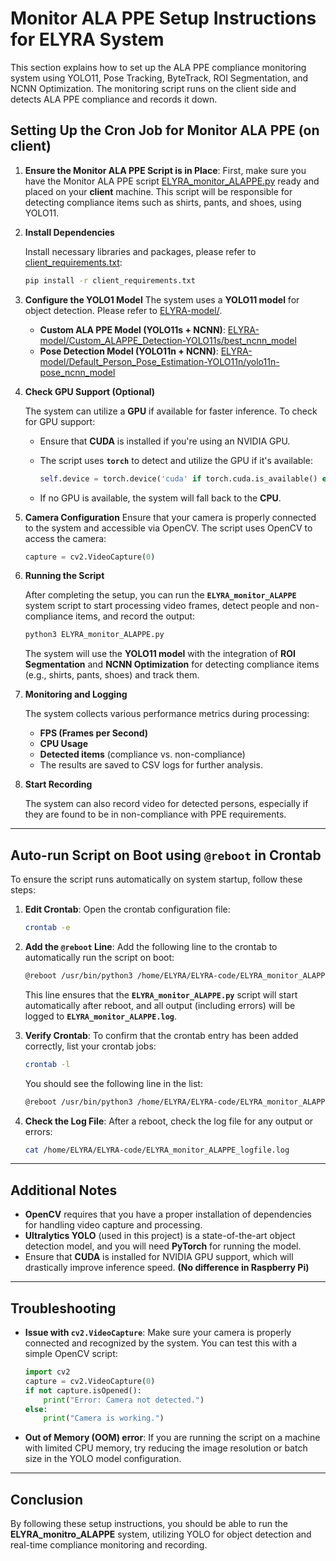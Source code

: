 
# Monitor ALA PPE Setup Instructions for ELYRA System

This section explains how to set up the ALA PPE compliance monitoring system using YOLO11, Pose Tracking, ByteTrack, ROI Segmentation, and NCNN Optimization. The monitoring script runs on the client side and detects ALA PPE compliance and records it down.

## Setting Up the Cron Job for Monitor ALA PPE (on **client**)

1. **Ensure the Monitor ALA PPE Script is in Place**:
   First, make sure you have the Monitor ALA PPE script [ELYRA_monitor_ALAPPE.py](../ELYRA-code/ELYRA_monitor_ALAPPE.py) ready and placed on your **client** machine. This script will be responsible for detecting compliance items such as shirts, pants, and shoes, using YOLO11.

2. **Install Dependencies**

   Install necessary libraries and packages, please refer to [client_requirements.txt](../requirements/client_requirements.txt):
   ```bash
   pip install -r client_requirements.txt
   ```

3. **Configure the YOLO1 Model**
   The system uses a **YOLO11 model** for object detection. Please refer to [ELYRA-model/](../ELYRA-model/).

   - **Custom ALA PPE Model (YOLO11s + NCNN)**: [ELYRA-model/Custom_ALAPPE_Detection-YOLO11s/best_ncnn_model](../ELYRA-model/Custom_ALAPPE_Detection-YOLO11s/best_ncnn_model)
   - **Pose Detection Model (YOLO11n + NCNN)**: [ELYRA-model/Default_Person_Pose_Estimation-YOLO11n/yolo11n-pose_ncnn_model](../ELYRA-model/Default_Person_Pose_Estimation-YOLO11n/yolo11n-pose_ncnn_model)

4. **Check GPU Support (Optional)**

   The system can utilize a **GPU** if available for faster inference. To check for GPU support:
   - Ensure that **CUDA** is installed if you're using an NVIDIA GPU.
   - The script uses **`torch`** to detect and utilize the GPU if it's available:
     ```python
     self.device = torch.device('cuda' if torch.cuda.is_available() else 'cpu')
     ```

   - If no GPU is available, the system will fall back to the **CPU**.

5. **Camera Configuration**
   Ensure that your camera is properly connected to the system and accessible via OpenCV. The script uses OpenCV to access the camera:
   ```python
   capture = cv2.VideoCapture(0)
   ```

6. **Running the Script**

   After completing the setup, you can run the **`ELYRA_monitor_ALAPPE`** system script to start processing video frames, detect people and non-compliance items, and record the output:
   ```bash
   python3 ELYRA_monitor_ALAPPE.py
   ```

   The system will use the **YOLO11 model** with the integration of **ROI Segmentation** and **NCNN Optimization** for detecting compliance items (e.g., shirts, pants, shoes) and track them.

7. **Monitoring and Logging**

   The system collects various performance metrics during processing:
   - **FPS (Frames per Second)**
   - **CPU Usage**
   - **Detected items** (compliance vs. non-compliance)
   - The results are saved to CSV logs for further analysis.

8. **Start Recording**

   The system can also record video for detected persons, especially if they are found to be in non-compliance with PPE requirements.

---

## Auto-run Script on Boot using `@reboot` in Crontab

To ensure the script runs automatically on system startup, follow these steps:

1. **Edit Crontab**:
   Open the crontab configuration file:
   ```bash
   crontab -e
   ```

2. **Add the `@reboot` Line**:
   Add the following line to the crontab to automatically run the script on boot:
   ```bash
   @reboot /usr/bin/python3 /home/ELYRA/ELYRA-code/ELYRA_monitor_ALAPPE.py >> /home/ELYRA/ELYRA-code/ELYRA_monitor_ALAPPE_logfile.log 2>&1
   ```

   This line ensures that the **`ELYRA_monitor_ALAPPE.py`** script will start automatically after reboot, and all output (including errors) will be logged to **`ELYRA_monitor_ALAPPE.log`**.

3. **Verify Crontab**:
   To confirm that the crontab entry has been added correctly, list your crontab jobs:
   ```bash
   crontab -l
   ```

   You should see the following line in the list:
   ```bash
   @reboot /usr/bin/python3 /home/ELYRA/ELYRA-code/ELYRA_monitor_ALAPPE.py >> /home/ELYRA/ELYRA-code/ELYRA_monitor_ALAPPE_logfile.log 2>&1
   ```

4. **Check the Log File**:
   After a reboot, check the log file for any output or errors:
   ```bash
   cat /home/ELYRA/ELYRA-code/ELYRA_monitor_ALAPPE_logfile.log
   ```

---

## Additional Notes

- **OpenCV** requires that you have a proper installation of dependencies for handling video capture and processing.
- **Ultralytics YOLO** (used in this project) is a state-of-the-art object detection model, and you will need **PyTorch** for running the model.
- Ensure that **CUDA** is installed for NVIDIA GPU support, which will drastically improve inference speed. **(No difference in Raspberry Pi)**

---

## Troubleshooting

- **Issue with `cv2.VideoCapture`**: Make sure your camera is properly connected and recognized by the system. You can test this with a simple OpenCV script:
   ```python
   import cv2
   capture = cv2.VideoCapture(0)
   if not capture.isOpened():
       print("Error: Camera not detected.")
   else:
       print("Camera is working.")
   ```

- **Out of Memory (OOM) error**: If you are running the script on a machine with limited CPU memory, try reducing the image resolution or batch size in the YOLO model configuration.

---

## Conclusion

By following these setup instructions, you should be able to run the **ELYRA_monitro_ALAPPE** system, utilizing YOLO for object detection and real-time compliance monitoring and recording.
